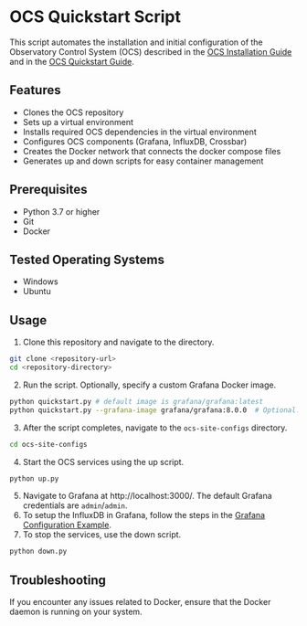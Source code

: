 # OCS Quickstart Script

This script automates the installation and initial configuration of the Observatory Control System (OCS) described in the [OCS Installation Guide](https://ocs.readthedocs.io/en/main/user/installation.html) and in the [OCS Quickstart Guide](https://ocs.readthedocs.io/en/main/user/quickstart.html).

## Features

- Clones the OCS repository
- Sets up a virtual environment
- Installs required OCS dependencies in the virtual environment
- Configures OCS components (Grafana, InfluxDB, Crossbar)
- Creates the Docker network that connects the docker compose files
- Generates up and down scripts for easy container management

## Prerequisites

- Python 3.7 or higher
- Git
- Docker

## Tested Operating Systems

- Windows
- Ubuntu

## Usage

1. Clone this repository and navigate to the directory.
```bash
git clone <repository-url>
cd <repository-directory>
```
2. Run the script. Optionally, specify a custom Grafana Docker image.
```bash
python quickstart.py # default image is grafana/grafana:latest
python quickstart.py --grafana-image grafana/grafana:8.0.0  # Optional: custom Grafana image
```
3. After the script completes, navigate to the `ocs-site-configs` directory.
 
```bash
cd ocs-site-configs
```

4. Start the OCS services using the up script.

```bash
python up.py
```

5. Navigate to Grafana at http://localhost:3000/. The default Grafana credentials are `admin`/`admin`.
6. To setup the InfluxDB in Grafana, follow the steps in the [Grafana Configuration Example](https://ocs.readthedocs.io/en/main/agents/influxdb_publisher.html#grafana).
7. To stop the services, use the down script.

```bash
python down.py
```

## Troubleshooting

If you encounter any issues related to Docker, ensure that the Docker daemon is running on your system.